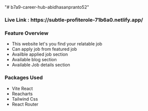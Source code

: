 "# b7a9-career-hub-abidhasanpranto52" 



<h3> Live Link : https://subtle-profiterole-71b6a0.netlify.app/</h3>

<h3>Feature Overview</h3>


- This website let's you find your relatable job
- Can apply job from featured job
- Availble applied job section
- Available blog section 
- Available Job details section

<h3>Packages Used</h3>


- Vite React
- Reacharts
- Tailwind Css
- React Router

